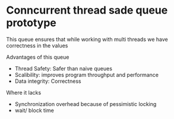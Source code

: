 # Conncurrent thread sade queue prototype

This queue ensures that while working with multi threads we have correctness in the values

Advantages of this queue
 - Thread Safety: Safer than naive queues
 - Scalibility: improves program throughput and performance
 - Data integrity: Correctness

 Where it lacks
 - Synchronization overhead because of pessimistic locking
 - wait/ block time